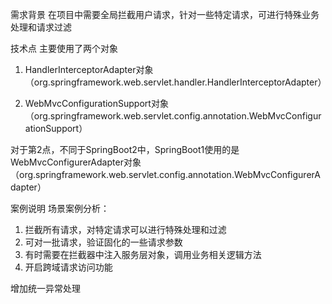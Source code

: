 需求背景
在项目中需要全局拦截用户请求，针对一些特定请求，可进行特殊业务处理和请求过滤

技术点
主要使用了两个对象

1. HandlerInterceptorAdapter对象（org.springframework.web.servlet.handler.HandlerInterceptorAdapter）

2. WebMvcConfigurationSupport对象（org.springframework.web.servlet.config.annotation.WebMvcConfigurationSupport）

对于第2点，不同于SpringBoot2中，SpringBoot1使用的是WebMvcConfigurerAdapter对象（org.springframework.web.servlet.config.annotation.WebMvcConfigurerAdapter）

案例说明
场景案例分析：

1. 拦截所有请求，对特定请求可以进行特殊处理和过滤
2. 可对一批请求，验证固化的一些请求参数
3. 有时需要在拦截器中注入服务层对象，调用业务相关逻辑方法
4. 开启跨域请求访问功能





增加统一异常处理